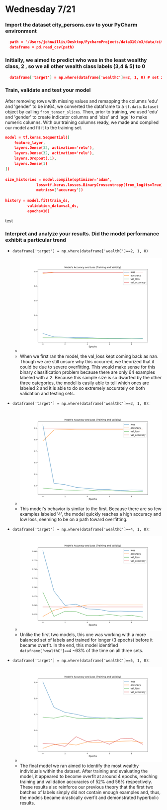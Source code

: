 # Wednesday 7/21

### Import the dataset city_persons.csv to your PyCharm environment
```json
  path = '/Users/johnwillis/Desktop/PycharmProjects/data310/m3/data/city_persons.csv'
  dataframe = pd.read_csv(path)
```
   

### Initially, we aimed to predict who was in the least wealthy class, 2 , so we all other wealth class labels (3,4 & 5) to 0
```json
  dataframe['target'] = np.where(dataframe['wealthC']==2, 1, 0) # set 2 to 1 and all else to 0
```

### Train, validate and test your model
After removing rows with missing values and remapping the 
columns 'edu' and 'gender' to be int64, we converted the dataframe 
to a `tf.data.Dataset` object by calling `from_tensor_slices`. Then, prior to
training, we used 'edu' and 'gender' to create indicator columns and 'size' and 'age' to make numeric columns.
With our training columns ready, we made and compiled our model and fit it to the training set.
```json
model = tf.keras.Sequential([
    feature_layer,
    layers.Dense(32, activation='relu'),
    layers.Dense(32, activation='relu'),
    layers.Dropout(.1),
    layers.Dense(1)
])

size_histories = model.compile(optimizer='adam',
              loss=tf.keras.losses.BinaryCrossentropy(from_logits=True),
              metrics=['accuracy'])

history = model.fit(train_ds,
          validation_data=val_ds,
          epochs=10)
```
test
### Interpret and analyze your results. Did the model performance exhibit a particular trend
* `dataframe['target'] = np.where(dataframe['wealthC']==2, 1, 0)`
    * ![img_13.png](img_13.png)
    * When we first ran the model, the val_loss kept coming back as nan. Though we are still unsure why this occurred, we theorized that it could be due to severe overfitting. This would make sense for this binary classification problem because there are only 64 examples labeled with a 2. Because this sample size is so dwarfed by the other three categories, the model is easily able to tell which ones are labeled 2 and it is able to do so extremely accurately on both validation and testing sets.
    
* `dataframe['target'] = np.where(dataframe['wealthC']==3, 1, 0)`:
    * ![img_14.png](img_14.png)
  * This model's behavior is similar to the first. Because there are so few examples labeled '4', the model quickly reaches a high accuracy and low loss, seeming to be on a path toward overfitting.

* `dataframe['target'] = np.where(dataframe['wealthC']==4, 1, 0)`:
    * ![img_15.png](img_15.png)
  * Unlike the first two models, this one was working with a more balanced set of labels and trained for longer (3 epochs) before it became overfit. In the end, this model identified `dataframe['wealthC']==4` ~63% of the time on all three sets.

* `dataframe['target'] = np.where(dataframe['wealthC']==5, 1, 0)`:
    * ![img_16.png](img_16.png)
    * The final model we ran aimed to identify the most wealthy individuals within the dataset. After training and evaluating the model, it appeared to become overfit at around 4 epochs, reaching training and validation accuracies of 52% and 56% respectively. These results also reinforce our previous theory that the first two batches of labels simply did not contain enough examples and, thus, the models became drastically overfit and demonstrated hyperbolic results.